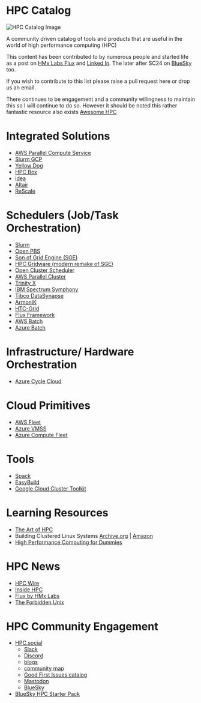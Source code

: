# HPC Catalog
![HPC Catalog Image](hpc-catalog.jpg)

A community driven catalog of tools and products that are useful in the world of high performance computing (HPC)

This content has been contributed to by numerous people and started life as a post on [HMx Labs Flux](https://cloudhpc.news/hpc-product-directory/) and [Linked In](https://www.linkedin.com/posts/hamza_high-performance-computing-is-a-funny-fragmented-activity-7240252941645815808-caCq?utm_source=share&utm_medium=member_desktop). The later after SC24 on [BlueSky](https://bsky.app/profile/hpcwrangler.com/post/3lbosls3kes2g) too.

If you wish to contribute to this list please raise a pull request here or drop us an email.

There continues to be engagement and a community willingness to maintain this so I will continue to do so. However it should be noted this rather fantastic resource also exists [Awesome HPC](https://github.com/dstdev/awesome-hpc)

# Integrated Solutions
- [AWS Parallel Compute Service](https://aws.amazon.com/pcs)
- [Slurm GCP](https://github.com/GoogleCloudPlatform/slurm-gcp)
- [Yellow Dog](https://yellowdog.ai)
- [HPC Box](https://www.drizti.com)
- [idea](https://github.com/cfs-energy/idea)
- [Altair](https://altair.com/hpc-cloud-applications)
- [ReScale](https://altair.com/hpc-cloud-applications)

# Schedulers (Job/Task Orchestration)
- [Slurm](https://slurm.schedmd.com)
- [Open PBS](https://www.openpbs.org)
- [Son of Grid Engine (SGE)](https://sourceforge.net/projects/gridengine)
- [HPC Gridware (modern remake of SGE)](https://www.hpc-gridware.com)
- [Open Cluster Scheduler](https://github.com/hpc-gridware/clusterscheduler)
- [AWS Parallel Cluster](https://github.com/aws/aws-parallelcluster)
- [Trinity X](https://github.com/clustervision/trinityX)
- [IBM Spectrum Symphony](https://www.ibm.com/products/analytics-workload-management)
- [Tibco DataSynapse](https://docs.tibco.com/products/tibco-datasynapse-gridserver-manager-7-1-0)
- [ArmoniK](https://www.aneo.eu/en/armonik)
- [HTC-Grid](https://github.com/finos/htc-grid)
- [Flux Framework](https://flux-framework.org/)
- [AWS Batch](https://aws.amazon.com/batch/)
- [Azure Batch](https://learn.microsoft.com/en-us/azure/batch/)

# Infrastructure/ Hardware Orchestration
- [Azure Cycle Cloud](https://learn.microsoft.com/en-us/azure/cyclecloud/overview?view=cyclecloud-8)

# Cloud Primitives
- [AWS Fleet](https://docs.aws.amazon.com/AWSEC2/latest/UserGuide/Fleets.html)
- [Azure VMSS](https://learn.microsoft.com/en-us/azure/virtual-machine-scale-sets/overview)
- [Azure Compute Fleet](https://azure.microsoft.com/en-us/products/compute-fleet)

# Tools
- [Spack](https://spack.io)
- [EasyBuild](https://easybuild.io)
- [Google Cloud Cluster Toolkit](https://cloud.google.com/cluster-toolkit/docs/overview)

# Learning Resources
- [The Art of HPC](https://theartofhpc.com)
- Building Clustered Linux Systems [Archive.org](https://archive.org/details/buildingclustere0000luck/page/612/mode/2up) | [Amazon](https://www.amazon.co.uk/Building-Clustered-Systems-Hewlett-Packard-Professional/dp/0131448536)
- [High Performance Computing for Dummies](http://hpc.fs.uni-lj.si/sites/default/files/HPC_for_dummies.pdf)

# HPC News
- [HPC Wire](https://www.hpcwire.com)
- [Inside HPC](https://insidehpc.com)
- [Flux by HMx Labs](https://cloudhpc.news)
- [The Forbidden Unix](https://www.linkedin.com/company/forbiddenunix/posts/?feedView=all)

# HPC Community Engagement
- [HPC.social](https://hpc.social) 
    - [Slack](https://hpc.social/projects/chat/)
    - [Discord](https://hpc.social/projects/chat/)
    - [blogs](https://hpc.social/projects/blog/)
    - [community map](https://hpc.social/map/)
    - [Good First Issues catalog](https://hpc-social.github.io/good-first-issues/)
    - [Mastodon](https://mast.hpc.social/) 
    - [BlueSky](https://bsky.app/profile/hpc.social)
- [BlueSky HPC Starter Pack](https://bsky.app/starter-pack-short/7NSBuP1)